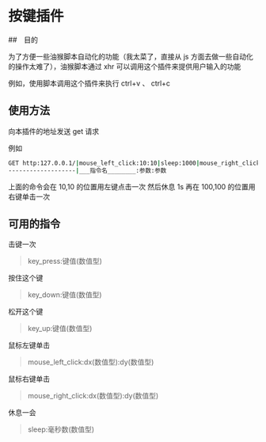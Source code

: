 # 按键插件

##　目的

为了方便一些油猴脚本自动化的功能（我太菜了，直接从 js 方面去做一些自动化的操作太难了），油猴脚本通过 xhr 可以调用这个插件来提供用户输入的功能

例如，使用脚本调用这个插件来执行 ctrl+v 、 ctrl+c

## 使用方法

向本插件的地址发送 get 请求

例如

```bash
GET http:127.0.0.1/|mouse_left_click:10:10|sleep:1000|mouse_right_click:100:100
-------------------|___指令名________:参数:参数
```

上面的命令会在 10,10 的位置用左键点击一次 然后休息 1s 再在 100,100 的位置用右键单击一次

## 可用的指令

击键一次

> key_press:键值(数值型)

按住这个键

> key_down:键值(数值型)

松开这个键

> key_up:键值(数值型)

鼠标左键单击

> mouse_left_click:dx(数值型):dy(数值型)

鼠标右键单击

> mouse_right_click:dx(数值型):dy(数值型)

休息一会

> sleep:毫秒数(数值型)
